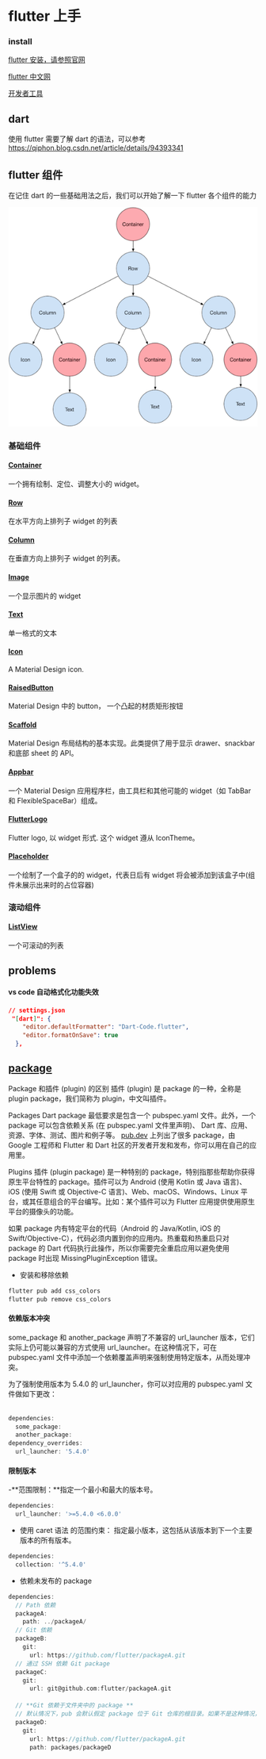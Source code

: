 # flutter 上手

### install

[flutter 安装，请参照官网 ](https://flutter.dev/docs/get-started/install)

[flutter 中文网](https://flutterchina.club/get-started/install/)

[开发者工具](https://docs.flutter.cn/tools/devtools)

## dart

使用 flutter 需要了解 dart 的语法，可以参考 https://qiphon.blog.csdn.net/article/details/94393341

## flutter 组件

在记住 dart 的一些基础用法之后，我们可以开始了解一下 flutter 各个组件的能力

![flutter ui](../../imgs/flutter-style-ui.png)

### 基础组件

#### [Container](https://api.flutter.dev/flutter/widgets/Container-class.html)

一个拥有绘制、定位、调整大小的 widget。

#### [Row](https://api.flutter.dev/flutter/widgets/Row-class.html)

在水平方向上排列子 widget 的列表

#### [Column](https://api.flutter.dev/flutter/widgets/Column-class.html)

在垂直方向上排列子 widget 的列表。

#### [Image](https://api.flutter.dev/flutter/widgets/Image-class.html)

一个显示图片的 widget

#### [Text](https://api.flutter.dev/flutter/widgets/Text-class.html)

单一格式的文本

#### [Icon](https://api.flutter.dev/flutter/widgets/Icon-class.html)

A Material Design icon.

#### [RaisedButton](https://api.flutter.dev/flutter/material/RaisedButton-class.html)

Material Design 中的 button， 一个凸起的材质矩形按钮

#### [Scaffold](https://api.flutter.dev/flutter/material/Scaffold-class.html)

Material Design 布局结构的基本实现。此类提供了用于显示 drawer、snackbar 和底部 sheet 的 API。

#### [Appbar](https://api.flutter.dev/flutter/material/AppBar-class.html)

一个 Material Design 应用程序栏，由工具栏和其他可能的 widget（如 TabBar 和 FlexibleSpaceBar）组成。

#### [FlutterLogo](https://api.flutter.dev/flutter/material/FlutterLogo-class.html)

Flutter logo, 以 widget 形式. 这个 widget 遵从 IconTheme。

#### [Placeholder](https://api.flutter.dev/flutter/widgets/Placeholder-class.html)

一个绘制了一个盒子的的 widget，代表日后有 widget 将会被添加到该盒子中(组件未展示出来时的占位容器)

### 滚动组件

#### [ListView](https://api.flutter.dev/flutter/widgets/ListView-class.html)

一个可滚动的列表

## problems

#### vs code 自动格式化功能失效

```json
// settings.json
 "[dart]": {
    "editor.defaultFormatter": "Dart-Code.flutter",
    "editor.formatOnSave": true
  },
```

## [package](https://dart.cn/tools/pub/dependencies)

Package 和插件 (plugin) 的区别
插件 (plugin) 是 package 的一种，全称是 plugin package，我们简称为 plugin，中文叫插件。

Packages
Dart package 最低要求是包含一个 pubspec.yaml 文件。此外，一个 package 可以包含依赖关系 (在 pubspec.yaml 文件里声明)、 Dart 库、应用、资源、字体、测试、图片和例子等。 [pub.dev](https://pub-web.flutter-io.cn/) 上列出了很多 package，由 Google 工程师和 Flutter 和 Dart 社区的开发者开发和发布，你可以用在自己的应用里。

Plugins
插件 (plugin package) 是一种特别的 package，特别指那些帮助你获得原生平台特性的 package。插件可以为 Android (使用 Kotlin 或 Java 语言)、 iOS (使用 Swift 或 Objective-C 语言)、Web、macOS、Windows、Linux 平台，或其任意组合的平台编写。比如：某个插件可以为 Flutter 应用提供使用原生平台的摄像头的功能。

如果 package 内有特定平台的代码（Android 的 Java/Kotlin, iOS 的 Swift/Objective-C），代码必须内置到你的应用内。热重载和热重启只对 package 的 Dart 代码执行此操作，所以你需要完全重启应用以避免使用 package 时出现 MissingPluginException 错误。

- 安装和移除依赖

```sh
flutter pub add css_colors
flutter pub remove css_colors

```

#### 依赖版本冲突

some_package 和 another_package 声明了不兼容的 url_launcher 版本，它们实际上仍可能以兼容的方式使用 url_launcher。在这种情况下，可在 pubspec.yaml 文件中添加一个依赖覆盖声明来强制使用特定版本，从而处理冲突。

为了强制使用版本为 5.4.0 的 url_launcher，你可以对应用的 pubspec.yaml 文件做如下更改：

```dart

dependencies:
  some_package:
  another_package:
dependency_overrides:
  url_launcher: '5.4.0'

```

#### 限制版本

-**范围限制：**指定一个最小和最大的版本号。

```dart
dependencies:
  url_launcher: '>=5.4.0 <6.0.0'

```

- 使用 caret 语法 的范围约束： 指定最小版本，这包括从该版本到下一个主要版本的所有版本。

```dart
dependencies:
  collection: '^5.4.0'
```

- 依赖未发布的 package

```dart
dependencies:
  // Path 依赖
  packageA:
    path: ../packageA/
  // Git 依赖
  packageB:
    git:
      url: https://github.com/flutter/packageA.git
  // 通过 SSH 依赖 Git package
  packageC:
    git:
      url: git@github.com:flutter/packageA.git

  // **Git 依赖于文件夹中的 package **
  // 默认情况下，pub 会默认假定 package 位于 Git 仓库的根目录。如果不是这种情况，你可以使用 path 参数指定位置，例如：
  packageD:
    git:
      url: https://github.com/flutter/packageA.git
      path: packages/packageD
```

